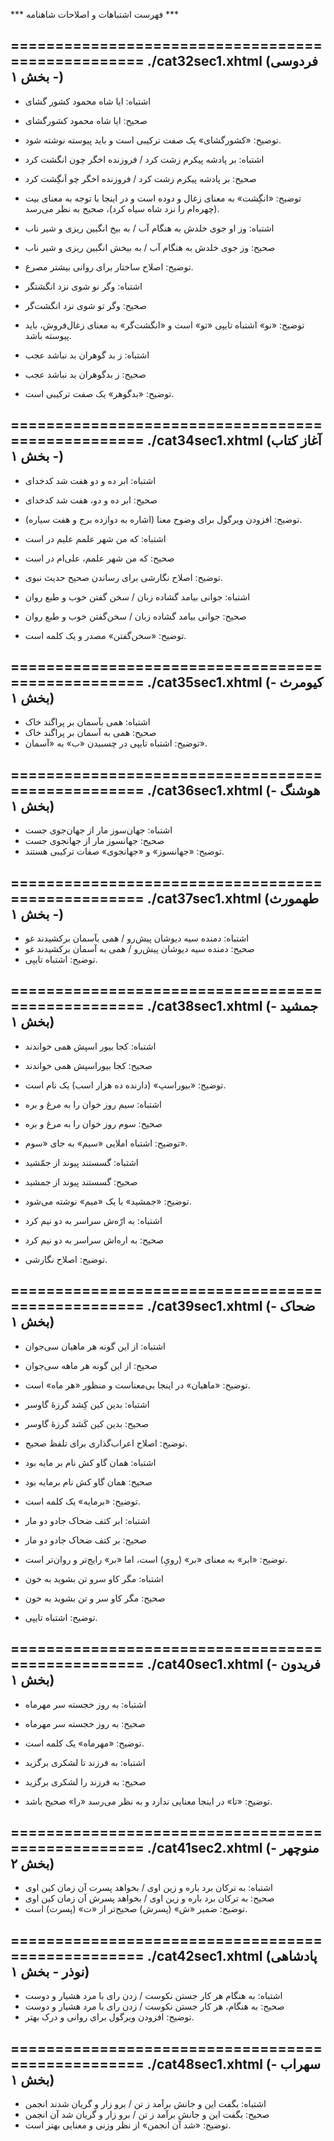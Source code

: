 *** فهرست اشتباهات و اصلاحات شاهنامه ***

==================================================
./cat32sec1.xhtml (فردوسی - بخش ۱)
--------------------------------------------------

- اشتباه: ایا شاه محمود کشور گشای
- صحیح:  ایا شاه محمود کشورگشای
- توضیح: «کشورگشای» یک صفت ترکیبی است و باید پیوسته نوشته شود.

- اشتباه: بر پادشه پیکرم زشت کرد / فروزنده اخگر چون انگشت کرد
- صحیح:  بر پادشه پیکرم زشت کرد / فروزنده اخگر چو اَنگِشت کرد
- توضیح: «انگِشت» به معنای زغال و دوده است و در اینجا با توجه به معنای بیت (چهره‌ام را نزد شاه سیاه کرد)، صحیح به نظر می‌رسد.

- اشتباه: وز او جوی خلدش به هنگام آب / به بیخ انگبین ریزی و شیر ناب
- صحیح:  وز جوی خلدش به هنگام آب / به بیخش انگبین ریزی و شیر ناب
- توضیح: اصلاح ساختار برای روانی بیشتر مصرع.

- اشتباه: وگر نو شوی نزد انگشتگر
- صحیح:  وگر تو شوی نزد انگشت‌گر
- توضیح: «نو» اشتباه تایپی «تو» است و «انگشت‌گر» به معنای زغال‌فروش، باید پیوسته باشد.

- اشتباه: ز بد گوهران بد نباشد عجب
- صحیح:  ز بدگوهران بد نباشد عجب
- توضیح: «بدگوهر» یک صفت ترکیبی است.


==================================================
./cat34sec1.xhtml (آغاز کتاب - بخش ۱)
--------------------------------------------------

- اشتباه: ابر ده و دو هفت شد کدخدای
- صحیح:  ابر ده و دو، هفت شد کدخدای
- توضیح: افزودن ویرگول برای وضوح معنا (اشاره به دوازده برج و هفت سیاره).

- اشتباه: که من شهر علمم علیم در است
- صحیح:  که من شهر علمم، علی‌ام در است
- توضیح: اصلاح نگارشی برای رساندن صحیح حدیث نبوی.

- اشتباه: جوانی بیامد گشاده زبان / سخن گفتن خوب و طبع روان
- صحیح:  جوانی بیامد گشاده زبان / سخن‌گفتن خوب و طبع روان
- توضیح: «سخن‌گفتن» مصدر و یک کلمه است.


==================================================
./cat35sec1.xhtml (کیومرث - بخش ۱)
--------------------------------------------------

- اشتباه: همی بآسمان بر پراگند خاک
- صحیح:  همی به آسمان بر پراگند خاک
- توضیح: اشتباه تایپی در چسبیدن «ب» به «آسمان».


==================================================
./cat36sec1.xhtml (هوشنگ - بخش ۱)
--------------------------------------------------

- اشتباه: جهان‌سوز مار از جهان‌جوی جست
- صحیح:  جهانسوز مار از جهانجوی جست
- توضیح: «جهانسوز» و «جهانجوی» صفات ترکیبی هستند.


==================================================
./cat37sec1.xhtml (طهمورث - بخش ۱)
--------------------------------------------------

- اشتباه: دمنده سیه دیوشان پیش‌رو / همی بآسمان برکشیدند غو
- صحیح:  دمنده سیه دیوشان پیش‌رو / همی به آسمان برکشیدند غو
- توضیح: اشتباه تایپی.


==================================================
./cat38sec1.xhtml (جمشید - بخش ۱)
--------------------------------------------------

- اشتباه: کجا بیور اسپش همی خواندند
- صحیح:  کجا بیوراسپش همی خواندند
- توضیح: «بیوراسپ» (دارنده ده هزار اسب) یک نام است.

- اشتباه: سیم روز خوان را به مرغ و بره
- صحیح:  سوم روز خوان را به مرغ و بره
- توضیح: اشتباه املایی «سیم» به جای «سوم».

- اشتباه: گسستند پیوند از جمّشید
- صحیح:  گسستند پیوند از جمشید
- توضیح: «جمشید» با یک «میم» نوشته می‌شود.

- اشتباه: به ارّه‌ش سراسر به دو نیم کرد
- صحیح:  به اره‌اش سراسر به دو نیم کرد
- توضیح: اصلاح نگارشی.


==================================================
./cat39sec1.xhtml (ضحاک - بخش ۱)
--------------------------------------------------

- اشتباه: از این گونه هر ماهیان سی‌جوان
- صحیح:  از این گونه هر ماهه سی‌جوان
- توضیح: «ماهیان» در اینجا بی‌معناست و منظور «هر ماه» است.

- اشتباه: بدین کین کِشد گرزهٔ گاوسر
- صحیح:  بدین کین کَشد گرزهٔ گاوسر
- توضیح: اصلاح اعراب‌گذاری برای تلفظ صحیح.

- اشتباه: همان گاو کش نام بر مایه بود
- صحیح:  همان گاو کش نام برمایه بود
- توضیح: «برمایه» یک کلمه است.

- اشتباه: ابر کتف ضحاک جادو دو مار
- صحیح:  بر کتف ضحاک جادو دو مار
- توضیح: «ابر» به معنای «بر» (رویِ) است، اما «بر» رایج‌تر و روان‌تر است.

- اشتباه: مگر کاو سرو تن بشوید به خون
- صحیح:  مگر کاو سر و تن بشوید به خون
- توضیح: اشتباه تایپی.


==================================================
./cat40sec1.xhtml (فریدون - بخش ۱)
--------------------------------------------------

- اشتباه: به روز خجسته سر مهر‌ماه
- صحیح:  به روز خجسته سر مهرماه
- توضیح: «مهرماه» یک کلمه است.

- اشتباه: به فرزند تا لشکری برگزید
- صحیح:  به فرزند را لشکری برگزید
- توضیح: «تا» در اینجا معنایی ندارد و به نظر می‌رسد «را» صحیح باشد.


==================================================
./cat41sec2.xhtml (منوچهر - بخش ۲)
--------------------------------------------------

- اشتباه: به ترکان برد باره و زین اوی / بخواهد پسرت آن زمان کین اوی
- صحیح:  به ترکان برد باره و زین اوی / بخواهد پسرش آن زمان کین اوی
- توضیح: ضمیر «ش» (پسرش) صحیح‌تر از «ت» (پسرت) است.


==================================================
./cat42sec1.xhtml (پادشاهی نوذر - بخش ۱)
--------------------------------------------------

- اشتباه: به هنگام هر کار جستن نکوست / زدن رای با مرد هشیار و دوست
- صحیح:  به هنگام، هر کار جستن نکوست / زدن رای با مرد هشیار و دوست
- توضیح: افزودن ویرگول برای روانی و درک بهتر.


==================================================
./cat48sec1.xhtml (سهراب - بخش ۱)
--------------------------------------------------

- اشتباه: بگفت این و جانش برآمد ز تن / برو زار و گریان شدند انجمن
- صحیح:  بگفت این و جانش برآمد ز تن / برو زار و گریان شد آن انجمن
- توضیح: «شد آن انجمن» از نظر وزنی و معنایی بهتر است.
